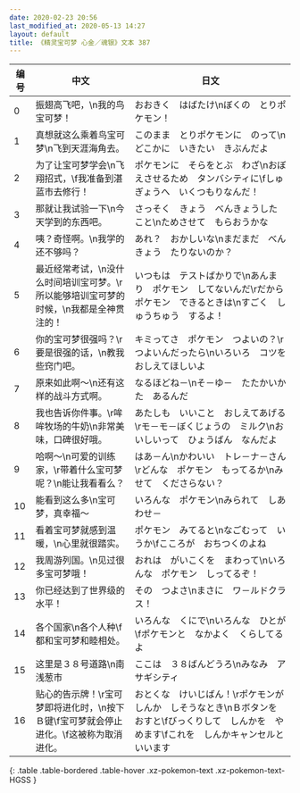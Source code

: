 ```yaml
---
date: 2020-02-23 20:56
last_modified_at: 2020-05-13 14:27
layout: default
title: 《精灵宝可梦 心金／魂银》文本 387
---
```

| 编号 | 中文 | 日文 |
| ---- | ---- | ---- |
| 0 | 振翅高飞吧，\n我的鸟宝可梦！ | おおきく　はばたけ\nぼくの　とりポケモン！ |
| 1 | 真想就这么乘着鸟宝可梦\n飞到天涯海角去。 | このまま　とりポケモンに　のって\nどこかに　いきたい　きぶんだよ |
| 2 | 为了让宝可梦学会\n飞翔招式，\f我准备到湛蓝市去修行！ | ポケモンに　そらをとぶ　わざ\nおぼえさせるため　タンバシティに\fしゅぎょうへ　いくつもりなんだ！ |
| 3 | 那就让我试验一下\n今天学到的东西吧。 | さっそく　きょう　べんきょうしたこと\nためさせて　もらおうかな |
| 4 | 咦？奇怪啊。\n我学的还不够吗？ | あれ？　おかしいな\nまだまだ　べんきょう　たりないのか？ |
| 5 | 最近经常考试，\n没什么时间培训宝可梦。\r所以能够培训宝可梦的时候，\n我都是全神贯注的！ | いつもは　テストばかりで\nあんまり　ポケモン　してないんだ\rだから　ポケモン　できるときは\nすごく　しゅうちゅう　するよ！ |
| 6 | 你的宝可梦很强吗？\r要是很强的话，\n教我些窍门吧。 | キミってさ　ポケモン　つよいの？\rつよいんだったら\nいろいろ　コツを　おしえてほしいよ |
| 7 | 原来如此啊～\n还有这样的战斗方式啊。 | なるほどね－\nそ－ゆ－　たたかいかた　あるんだ |
| 8 | 我也告诉你件事。\r哞哞牧场的牛奶\n非常美味，口碑很好哦。 | あたしも　いいこと　おしえてあげる\rモ－モ－ぼくじょうの　ミルク\nおいしいって　ひょうばん　なんだよ |
| 9 | 哈啊～\n可爱的训练家，\r带着什么宝可梦呢？\n能让我看看么？ | はあ－ん\nかわいい　トレ－ナ－さん\rどんな　ポケモン　もってるか\nみせて　くださらない？ |
| 10 | 能看到这么多\n宝可梦，真幸福～ | いろんな　ポケモン\nみられて　しあわせ－ |
| 11 | 看着宝可梦就感到温暖，\n心里就很踏实。 | ポケモン　みてると\nなごむって　いうか\fこころが　おちつくのよね |
| 12 | 我周游列国。\n见过很多宝可梦哦！ | おれは　がいこくを　まわって\nいろんな　ポケモン　しってるぞ！ |
| 13 | 你已经达到了世界级的水平！ | その　つよさ\nまさに　ワ－ルドクラス！ |
| 14 | 各个国家\n各个人种\f都和宝可梦和睦相处。 | いろんな　くにで\nいろんな　ひとが\fポケモンと　なかよく　くらしてるよ |
| 15 | 这里是３８号道路\n南　浅葱市 | ここは　３８ばんどうろ\nみなみ　アサギシティ |
| 16 | 贴心的告示牌！\r宝可梦即将进化时，\n按下Ｂ键\f宝可梦就会停止进化。\f这被称为取消进化。 | おとくな　けいじばん！\rポケモンが　しんか　しそうなとき\nＢボタンを　おすと\fびっくりして　しんかを　やめます\fこれを　しんかキャンセルと　いいます |
{: .table .table-bordered .table-hover .xz-pokemon-text .xz-pokemon-text-HGSS }